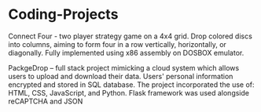 # Coding-Projects

Connect Four - two player strategy game on a 4x4 grid. Drop colored discs into columns, aiming to form four in a row 
vertically, horizontally, or diagonally. Fully implemented using x86 assembly on DOSBOX emulator.

PackgeDrop – full stack project mimicking a cloud system which allows users to upload and 
download their data. Users' personal information encrypted and stored in SQL database. The project incorporated the use 
of: HTML, CSS, JavaScript, and Python. Flask framework was used alongside reCAPTCHA and JSON
